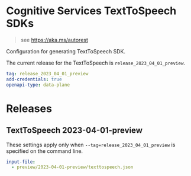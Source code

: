 # Cognitive Services TextToSpeech SDKs

> see https://aka.ms/autorest

Configuration for generating TextToSpeech SDK.

The current release for the TextToSpeech is `release_2023_04_01_preview`.

``` yaml
tag: release_2023_04_01_preview
add-credentials: true
openapi-type: data-plane
```

# Releases

## TextToSpeech 2023-04-01-preview

These settings apply only when `--tag=release_2023_04_01_preview` is specified on the command line.

```yaml $(tag) == 'release_2023_04_01_preview'
input-file:
  - preview/2023-04-01-preview/texttospeech.json
```
